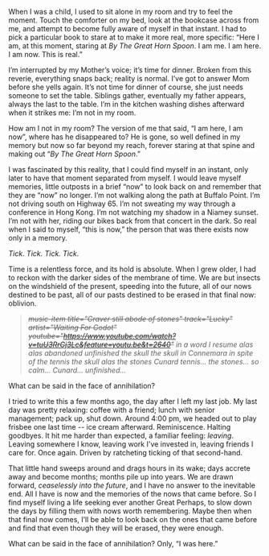 When I was a child, I used to sit alone in my room and try to feel the moment. Touch the comforter on my bed, look at the bookcase across from me, and attempt to become fully aware of myself in that instant. I had to pick a particular book to stare at to make it more real, more specific: “Here I am, at this moment, staring at _By The Great Horn Spoon_. I am me. I am here. I am now. This is real.”

I’m interrupted by my Mother’s voice; it’s time for dinner. Broken from this reverie, everything snaps back; reality is normal. I’ve got to answer Mom before she yells again. It’s not time for dinner of course, she just needs someone to set the table. Siblings gather, eventually my father appears, always the last to the table. I’m in the kitchen washing dishes afterward when it strikes me: I’m not in my room.

How am I not in my room? The version of me that said, “I am here, I am now”, where has he disappeared to? He is gone, so well defined in my memory but now so far beyond my reach, forever staring at that spine and making out “_By The Great Horn Spoon_.”

I was fascinated by this reality, that I could find myself in an instant, only later to have that moment separated from myself. I would leave myself memories, little outposts in a brief “now” to look back on and remember that they are “now” no longer. I’m not walking along the path at Buffalo Point. I’m not driving south on Highway 65. I’m not sweating my way through a conference in Hong Kong. I’m not watching my shadow in a Niamey sunset. I’m not with her, riding our bikes back from that concert in the dark. So real when I said to myself, “this is now,” the person that was there exists now only in a memory.

_Tick. Tick. Tick. Tick._

Time is a relentless force, and its hold is absolute. When I grew older, I had to reckon with the darker sides of the membrane of time. We are but insects on the windshield of the present, speeding into the future, all of our nows destined to be past, all of our pasts destined to be erased in that final now: oblivion.

> _~~music-item title="Graver still abode of stones" track="Lucky" artist="Waiting For Godot" youtube="https://www.youtube.com/watch?v=tuU3RrGj3Lc&feature=youtu.be&t=2640"~~ in a word I resume alas alas abandoned unfinished the skull the skull in Connemara in spite of the tennis the skull alas the stones Cunard tennis... the stones... so calm... Cunard... unfinished…_

What can be said in the face of annihilation?

I tried to write this a few months ago, the day after I left my last job. My last day was pretty relaxing: coffee with a friend; lunch with senior management; pack up, shut down. Around 4:00 pm, we headed out to play frisbee one last time -- ice cream afterward. Reminiscence. Halting goodbyes. It hit me harder than expected, a familiar feeling: _leaving_. Leaving somewhere I know, leaving work I've invested in, leaving friends I care for. Once again. Driven by ratcheting ticking of that second-hand.

That little hand sweeps around and drags hours in its wake; days accrete away and become months; months pile up into years. We are drawn forward, _ceaselessly into the future_, and I have no answer to the inevitable end. All I have is now and the memories of the nows that came before. So I find myself living a life seeking ever another Great Perhaps, to slow down the days by filling them with nows worth remembering. Maybe then when that final now comes, I’ll be able to look back on the ones that came before and find that even though they will be erased, they were enough.

What can be said in the face of annihilation? Only, “I was here.”
